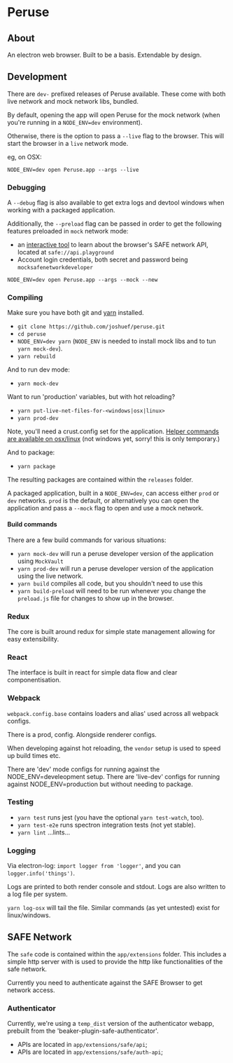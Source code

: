 # Peruse

## About
An electron web browser. Built to be a basis. Extendable by design.

## Development

There are `dev-` prefixed releases of Peruse available. These come with both live network and mock network libs, bundled.

By default, opening the app will open Peruse for the mock network (when you're running in a `NODE_ENV=dev` environment).

Otherwise, there is the option to pass a `--live` flag to the browser. This will start the browser in a `live` network mode.

eg, on OSX:

`NODE_ENV=dev open Peruse.app --args --live`

### Debugging

A `--debug` flag is also available to get extra logs and devtool windows when working with a packaged application.

Additionally, the `--preload` flag can be passed in order to get the following features preloaded in `mock` network mode:

- an [interactive tool](https://github.com/maidsafe/safe_examples/tree/master/safe_web_api_playground) to learn about the browser's SAFE network API, located at `safe://api.playground`
- Account login credentials, both secret and password being `mocksafenetworkdeveloper`

`NODE_ENV=dev open Peruse.app --args --mock --new`

### Compiling

Make sure you have both git and [yarn](https://yarnpkg.com/en/docs/install) installed.


- `git clone https://github.com/joshuef/peruse.git`
- `cd peruse`
- `NODE_ENV=dev yarn` (`NODE_ENV` is needed to install mock libs and to tun `yarn mock-dev`).
- `yarn rebuild`

And to run dev mode:
- `yarn mock-dev`

Want to run 'production' variables, but with hot reloading?
- `yarn put-live-net-files-for-<windows|osx|linux>`
- `yarn prod-dev`

Note, you'll need a crust.config set for the application. [Helper commands are available on osx/linux](https://github.com/joshuef/peruse/blob/master/package.json#L43-L44) (not windows yet, sorry! this is only temporary.)

And to package:
- `yarn package`

The resulting packages are contained within the `releases` folder.

A packaged application, built in a `NODE_ENV=dev`, can access either `prod` or `dev` networks. `prod` is the default, or alternatively you can open the application and pass a `--mock` flag to open and use a mock network.

#### Build commands

There are a few build commands for various situations:

- `yarn mock-dev` will run a peruse developer version of the application using `MockVault`
- `yarn prod-dev` will run a peruse developer version of the application using the live network.
- `yarn build` compiles all code, but you shouldn't need to use this
- `yarn build-preload` will need to be run whenever you change the `preload.js` file for changes to show up in the browser.

### Redux

The core is built around redux for simple state management allowing for easy
extensibility.

### React

The interface is built in react for simple data flow and clear componentisation.


### Webpack

`webpack.config.base` contains loaders and alias' used across all webpack configs.

There is a prod, config. Alongside renderer configs.

When developing against hot reloading, the `vendor` setup is used to speed up build times etc.

There are 'dev' mode configs for running against the NODE_ENV=develeopment setup.
There are 'live-dev' configs for running against NODE_ENV=production but without needing to package.

### Testing

- `yarn test` runs jest (you have the optional `yarn test-watch`, too).
- `yarn test-e2e` runs spectron integration tests (not yet stable).
- `yarn lint` ...lints...

### Logging

Via electron-log: `import logger from 'logger'`, and you can `logger.info('things')`.

Logs are printed to both render console and stdout. Logs are also written to a log file per system.

`yarn log-osx` will tail the file. Similar commands (as yet untested) exist for linux/windows.


## SAFE Network

The `safe` code is contained within the `app/extensions` folder. This includes
a simple http server with is used to provide the http like functionalities of the safe network.

Currently you need to authenticate against the SAFE Browser to get network access.

### Authenticator

Currently, we're using a `temp_dist` version of the authenticator webapp, prebuilt from the 'beaker-plugin-safe-authenticator'.

- APIs are located in `app/extensions/safe/api`;
- APIs are located in `app/extensions/safe/auth-api`;
